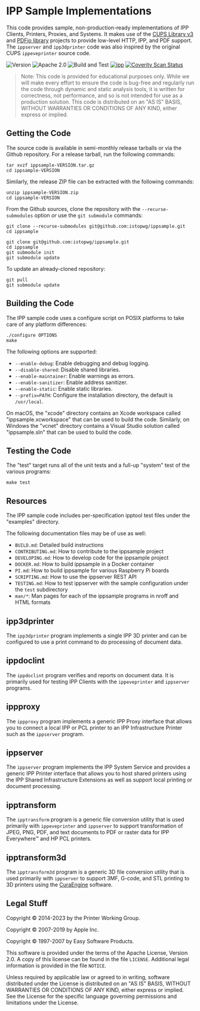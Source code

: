 IPP Sample Implementations
==========================

This code provides sample, non-production-ready implementations of IPP Clients,
Printers, Proxies, and Systems.  It makes use of the [CUPS Library v3][LIBCUPS]
and [PDFio library][PDFIO] projects to provide low-level HTTP, IPP, and PDF
support.  The `ippserver` and `ipp3dprinter` code was also inspired by the
original CUPS `ippeveprinter` source code.

![Version](https://img.shields.io/github/v/release/istopwg/ippsample?include_prereleases)
![Apache 2.0](https://img.shields.io/github/license/istopwg/ippsample)
![Build and Test](https://github.com/istopwg/ippsample/workflows/Build%20and%20Test/badge.svg)
[![ipp](https://snapcraft.io/ipp/badge.svg)](https://snapcraft.io/ipp)
[![Coverity Scan Status](https://img.shields.io/coverity/scan/22384.svg)](https://scan.coverity.com/projects/istopwg-ippsample)

> Note: This code is provided for educational purposes only.  While we will make
> every effort to ensure the code is bug-free and regularly run the code
> through dynamic and static analysis tools, it is written for correctness, not
> performance, and so is not intended for use as a production solution.  This
> code is distributed on an "AS IS" BASIS, WITHOUT WARRANTIES OR CONDITIONS OF
> ANY KIND, either express or implied.


Getting the Code
----------------

The source code is available in semi-monthly release tarballs or via the Github
repository.  For a release tarball, run the following commands:

    tar xvzf ippsample-VERSION.tar.gz
    cd ippsample-VERSION

Similarly, the release ZIP file can be extracted with the following commands:

    unzip ippsample-VERSION.zip
    cd ippsample-VERSION

From the Github sources, clone the repository with the `--recurse-submodules`
option *or* use the `git submodule` commands:

    git clone --recurse-submodules git@github.com:istopwg/ippsample.git
    cd ippsample

    git clone git@github.com:istopwg/ippsample.git
    cd ippsample
    git submodule init
    git submodule update

To update an already-cloned repository:

    git pull
    git submodule update


Building the Code
-----------------

The IPP sample code uses a configure script on POSIX platforms to take care of
any platform differences:

    ./configure OPTIONS
    make

The following options are supported:

- `--enable-debug`: Enable debugging and debug logging.
- `--disable-shared`: Disable shared libraries.
- `--enable-maintainer`: Enable warnings as errors.
- `--enable-sanitizer`: Enable address sanitizer.
- `--enable-static`: Enable static libraries.
- `--prefix=PATH`: Configure the installation directory, the default is
  `/usr/local`.

On macOS, the "xcode" directory contains an Xcode workspace called
"ippsample.xcworkspace" that can be used to build the code.  Similarly, on
Windows the "vcnet" directory contains a Visual Studio solution called
"ippsample.sln" that can be used to build the code.


Testing the Code
----------------

The "test" target runs all of the unit tests and a full-up "system" test of the
various programs:

    make test


Resources
---------

The IPP sample code includes per-specification ipptool test files under the
"examples" directory.

The following documentation files may be of use as well:

- `BUILD.md`: Detailed build instructions
- `CONTRIBUTING.md`: How to contribute to the ippsample project
- `DEVELOPING.md`: How to develop code for the ippsample project
- `DOCKER.md`: How to build ippsample in a Docker container
- `PI.md`: How to build ippsample for various Raspberry Pi boards
- `SCRIPTING.md`: How to use the ippserver REST API
- `TESTING.md`: How to test ippserver with the sample configuration under the
  `test` subdirectory
- `man/*`: Man pages for each of the ippsample programs in nroff and HTML
  formats


ipp3dprinter
-------------

The `ipp3dprinter` program implements a single IPP 3D printer and can be
configured to use a print command to do processing of document data.


ippdoclint
----------

The `ippdoclint` program verifies and reports on document data.  It is primarily
used for testing IPP Clients with the `ippeveprinter` and `ippserver` programs.


ippproxy
--------

The `ippproxy` program implements a generic IPP Proxy interface that allows you
to connect a local IPP or PCL printer to an IPP Infrastructure Printer such as
the `ippserver` program.


ippserver
---------

The `ippserver` program implements the IPP System Service and provides a generic
IPP Printer interface that allows you to host shared printers using the IPP
Shared Infrastructure Extensions as well as support local printing or document
processing.


ipptransform
------------

The `ipptransform` program is a generic file conversion utility that is used
primarily with `ippeveprinter` and `ippserver` to support transformation of
JPEG, PNG, PDF, and text documents to PDF or raster data for IPP Everywhere™
and HP PCL printers.


ipptransform3d
--------------

The `ipptransform3d` program is a generic 3D file conversion utility that is
used primarily with `ippserver` to support 3MF, G-code, and STL printing to 3D
printers using the [CuraEngine][CURA] software.


Legal Stuff
-----------

Copyright © 2014-2023 by the Printer Working Group.

Copyright © 2007-2019 by Apple Inc.

Copyright © 1997-2007 by Easy Software Products.

This software is provided under the terms of the Apache License, Version 2.0.
A copy of this license can be found in the file `LICENSE`.  Additional legal
information is provided in the file `NOTICE`.

Unless required by applicable law or agreed to in writing, software distributed
under the License is distributed on an "AS IS" BASIS, WITHOUT WARRANTIES OR
CONDITIONS OF ANY KIND, either express or implied.  See the License for the
specific language governing permissions and limitations under the License.


[CURA]: https://github.com/Ultimaker/CuraEngine
[LIBCUPS]: https://github.com/michaelrsweet/libcups
[PDFIO]: https://github.com/michaelrsweet/pdfio
